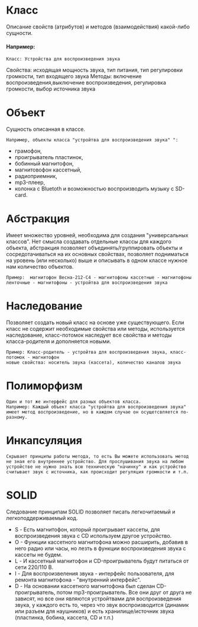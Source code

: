 # Класс
Описание свойств (атрибутов) и методов (взаимодействия) какой-либо сущности.
#### Например:
    Класс: Устройства для воспроизведения звука
Свойства: исходящая мощность звука, тип питания, тип регулировки громкости, тип входящего звука
Методы: включение воспроизведения,выключение воспроизведения, регулировка громкости, выбор источника звука 

# Объект 
Cущность описанная в классе.

    Например, объекты класса "устройтва для воспроизведения звука" ": 
- грамофон,
- проигрыватель пластинок,
- бобинный магнитофон,
- магнитовофон кассетный,
- радиоприемник,
- mp3-плеер,
- колонка с Bluetoth и возможностью воспроизводить музыку с SD-card.  

# Абстракция
Имеет множество уровней, необходима для создания "универсальных классов".
Нет смысла создавать отдельные классы для каждого объекта, абстракция позволяет объединять/группировать объекты и сосредотачиваться на их основных свойствах, позволяет подниматься на уровень (или несколько) выше и описывать в одном классе нужное нам количество объектов.

    Пример:  магнитофон Весна-212-С4 - магнитофоны кассетные - магнитофоны ленточные - магнитофоны - устройтва для воспроизведения звука


# Наследование
Позволяет создать новый класс на основе уже существующего.
Если класс не содержит необходимые свойства или методы, используется наследование, класс-потомок наследует все свойства и методы класса-родителя и дополняется новыми.

    Пример: Класс-родитель - устройтва для воспроизведения звука, класс-потомок - магнитофон
    новые свойства: носитель звука (кассета), количество каналов звука 

# Полиморфизм
    Один и тот же интерфейс для разных объектов класса.
    Например: Каждый объект класса "устройтва для воспроизведения звука" имеет метод воспроизведение, но в каждом случае он осущетсвляется по-разному.

# Инкапсуляция

    Скрывает принципы работы метода, то есть Вы можете использовать метод не зная его внутреннее устройство. Для прослушивания звука на любом устройстве не нужно знать всю техническую "начинку" и как устройство считывает звук с источника, как происходит регуляция громкости и т.п.

# SOLID
Следование принципам SOLID позволяет писать легкочитаемый и легкоподдерживаемый код.

- S - Есть магнитофон, который проигрывает кассеты, для воспроизведения звука с CD используем другое устройство.
- О - Функции кассетного магнитофона можно расширить, добавив в него радио или часы, но лезть в функции воспроизведения звука с кассеты не будем. 
- L - И кассетный магнитофон и CD-проигрыватель будут питаться от сети 220/110 В.
- I - Для воспроизвеления звука - интерфейс пользователя, для ремонта магнитофона - "внутренний интерфейс".
- D - На основании кассетного магнитофона был сделан CD-проигрыватель, потом mp3-проигрыватель. Все они друг от друга не зависят, но все они являются устройтвами для воспроизведения звука, у каждого есть то,   через что звук воспроизводится (динамик или разъем для наушников) и есть хранилище/источник звука (пластинка, бобина, кассета, CD и т.п.)  
